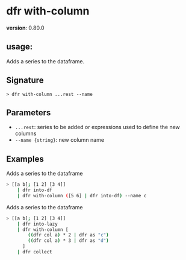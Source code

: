 # dfr with-column

**version**: 0.80.0

## **usage**:

Adds a series to the dataframe.

## Signature

`> dfr with-column ...rest --name`

## Parameters

- `...rest`: series to be added or expressions used to define the new columns
- `--name {string}`: new column name

## Examples

Adds a series to the dataframe

```bash
> [[a b]; [1 2] [3 4]]
    | dfr into-df
    | dfr with-column ([5 6] | dfr into-df) --name c
```

Adds a series to the dataframe

```bash
> [[a b]; [1 2] [3 4]]
    | dfr into-lazy
    | dfr with-column [
        ((dfr col a) * 2 | dfr as "c")
        ((dfr col a) * 3 | dfr as "d")
      ]
    | dfr collect
```
